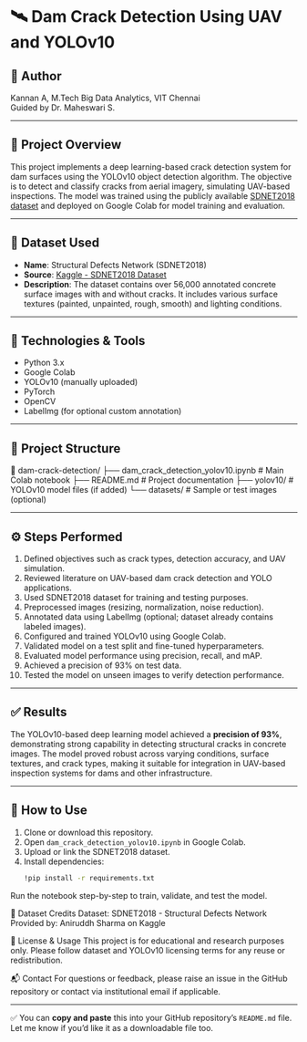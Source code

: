 # 🛰️ Dam Crack Detection Using UAV and YOLOv10

## 👤 Author
Kannan A, 
M.Tech Big Data Analytics,
VIT Chennai  
Guided by Dr. Maheswari S.

---

## 📌 Project Overview
This project implements a deep learning-based crack detection system for dam surfaces using the YOLOv10 object detection algorithm. The objective is to detect and classify cracks from aerial imagery, simulating UAV-based inspections. The model was trained using the publicly available [SDNET2018 dataset](https://www.kaggle.com/datasets/aniruddhsharma/structural-defects-network-concrete-crack-images) and deployed on Google Colab for model training and evaluation.

---

## 🚁 Dataset Used
- **Name**: Structural Defects Network (SDNET2018)  
- **Source**: [Kaggle - SDNET2018 Dataset](https://www.kaggle.com/datasets/aniruddhsharma/structural-defects-network-concrete-crack-images)  
- **Description**: The dataset contains over 56,000 annotated concrete surface images with and without cracks. It includes various surface textures (painted, unpainted, rough, smooth) and lighting conditions.

---

## 🔧 Technologies & Tools
- Python 3.x  
- Google Colab  
- YOLOv10 (manually uploaded)  
- PyTorch  
- OpenCV  
- LabelImg (for optional custom annotation)

---

## 📂 Project Structure

📁 dam-crack-detection/
├── dam_crack_detection_yolov10.ipynb # Main Colab notebook
├── README.md # Project documentation
├── yolov10/ # YOLOv10 model files (if added)
└── datasets/ # Sample or test images (optional)


---

## ⚙️ Steps Performed
1. Defined objectives such as crack types, detection accuracy, and UAV simulation.
2. Reviewed literature on UAV-based dam crack detection and YOLO applications.
3. Used SDNET2018 dataset for training and testing purposes.
4. Preprocessed images (resizing, normalization, noise reduction).
5. Annotated data using LabelImg (optional; dataset already contains labeled images).
6. Configured and trained YOLOv10 using Google Colab.
7. Validated model on a test split and fine-tuned hyperparameters.
8. Evaluated model performance using precision, recall, and mAP.
9. Achieved a precision of 93% on test data.
10. Tested the model on unseen images to verify detection performance.

---

## ✅ Results
The YOLOv10-based deep learning model achieved a **precision of 93%**, demonstrating strong capability in detecting structural cracks in concrete images. The model proved robust across varying conditions, surface textures, and crack types, making it suitable for integration in UAV-based inspection systems for dams and other infrastructure.

---

## 🚀 How to Use
1. Clone or download this repository.
2. Open `dam_crack_detection_yolov10.ipynb` in Google Colab.
3. Upload or link the SDNET2018 dataset.
4. Install dependencies:
   ```bash
   !pip install -r requirements.txt

Run the notebook step-by-step to train, validate, and test the model.

📌 Dataset Credits
Dataset: SDNET2018 - Structural Defects Network
Provided by: Aniruddh Sharma on Kaggle

📃 License & Usage
This project is for educational and research purposes only. Please follow dataset and YOLOv10 licensing terms for any reuse or redistribution.

📬 Contact
For questions or feedback, please raise an issue in the GitHub repository or contact via institutional email if applicable.


---

✅ You can **copy and paste** this into your GitHub repository’s `README.md` file. Let me know if you’d like it as a downloadable file too.



